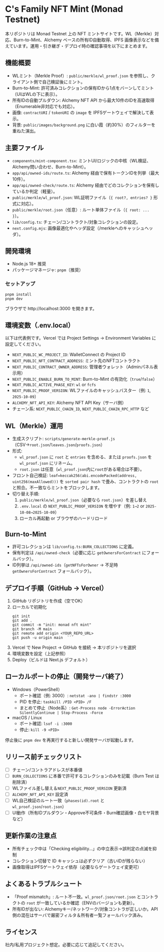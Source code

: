 # C's Family NFT Mint (Monad Testnet)

本リポジトリは Monad Testnet 上の NFT ミントサイトです。WL（Merkle）対応、Burn-to-Mint、Alchemy ベースの所有ID自動取得、IPFS 画像表示などを備えています。運用・引き継ぎ・デプロイ時の確認事項を以下にまとめます。

## 機能概要
- WLミント（Merkle Proof）: `public/merkle/wl_proof.json` を参照し、クライアント側で自己検証後にミント。
- Burn-to-Mint: 許可済みコレクションの保有IDから1点をバーンしてミント（UIはWLの下に表示）。
- 所有IDの自動プルダウン: Alchemy NFT API から最大10件のIDを高速取得（Enumerable非対応でも対応）。
- 画像: `contractURI` / `tokenURI` の `image` を IPFSゲートウェイで解決して表示。
- 背景: `public/images/background.png` に白い霞（約30%）のフィルターを重ねた演出。

## 主要ファイル
- `components/mint-component.tsx`: ミントUI/ロジックの中核（WL検証、Alchemy問い合わせ、Burn-to-Mint）。
- `app/api/owned-ids/route.ts`: Alchemy 経由で保有トークンIDを列挙（最大10件）。
- `app/api/owned-check/route.ts`: Alchemy 経由でどのコレクションを保有しているか判定（軽量）。
- `public/merkle/wl_proof.json`: WL証明ファイル（`{ root?, entries? }` 形式に対応）。
- `public/merkle/root.json`（任意）: ルート単体ファイル（`{ root: ... }`）。
- `lib/config.ts`: チェーン/コントラクト/対象コレクションの設定。
- `next.config.mjs`: 画像最適化やヘッダ設定（/merkleへのキャッシュヘッダ）。

## 開発環境
- Node.js 18+ 推奨
- パッケージマネージャ: `pnpm`（推奨）

### セットアップ
```
pnpm install
pnpm dev
```
ブラウザで http://localhost:3000 を開きます。

## 環境変数（.env.local）
以下は代表例です。Vercel では Project Settings → Environment Variables に設定してください。

- `NEXT_PUBLIC_WC_PROJECT_ID`: WalletConnect の Project ID
- `NEXT_PUBLIC_NFT_CONTRACT_ADDRESS`: ミント先のNFTコントラクト
- `NEXT_PUBLIC_CONTRACT_OWNER_ADDRESS`: 管理者ウォレット（Adminパネル表示用）
- `NEXT_PUBLIC_ENABLE_BURN_TO_MINT`: Burn-to-Mint の有効化（`true`/`false`）
- `NEXT_PUBLIC_ACTIVE_PHASE_KEY`: `wl` or `fcfs`
- `NEXT_PUBLIC_PROOF_VERSION`: WLファイルのキャッシュバスター（例: `1`, `2025-10-09`）
- `ALCHEMY_NFT_API_KEY`: Alchemy NFT API Key（サーバ側）
- チェーン系: `NEXT_PUBLIC_CHAIN_ID`, `NEXT_PUBLIC_CHAIN_RPC_HTTP` など

## WL（Merkle）運用
- 生成スクリプト: `scripts/generate-merkle-proof.js`（CSV→`root.json`/`leaves.json`/`proofs.json`）
- 形式:
  - `wl_proof.json` に `root` と `entries` を含める、または `proofs.json` を `wl_proof.json` にリネーム。
  - `root.json` は任意（`wl_proof.json`内に`root`がある場合は不要）。
- フロント自己検証: `leaf=keccak256(abi.encodePacked(address, uint256(maxAllowed)))` を `sorted pair hash` で畳み、コントラクトの `root` と照合。不一致ならミントをブロックします。
- 切り替え手順:
  1. `public/merkle/wl_proof.json`（必要なら `root.json`）を差し替え
  2. `.env.local` の `NEXT_PUBLIC_PROOF_VERSION` を増やす（例: `1→2` or `2025-10-08→2025-10-09`）
  3. ローカル再起動 or ブラウザのハードリロード

## Burn-to-Mint
- 許可コレクションは `lib/config.ts:BURN_COLLECTIONS` に定義。
- 保有判定は `/api/owned-check`（必要に応じ `getOwnersForContract` にフォールバック）。
- ID列挙は `/api/owned-ids`（`getNFTsForOwner` → 不足時 `getOwnersForContract` フォールバック）。

## デプロイ手順（GitHub → Vercel）
1. GitHub リポジトリを作成（空でOK）
2. ローカルで初期化
   ```
   git init
   git add .
   git commit -m "init: monad nft mint"
   git branch -M main
   git remote add origin <YOUR_REPO_URL>
   git push -u origin main  ```

3. Vercel で New Project → GitHub を接続 → 本リポジトリを選択
4. 環境変数を設定（上記参照）
5. Deploy（ビルドは Next.js デフォルト）

## ローカルポートの停止（開発サーバ終了）
- Windows（PowerShell）
  - ポート確認（例: 3000）: `netstat -ano | findstr :3000`
  - PID を停止: `taskkill /PID <PID> /F`
  - まとめて停止（Node系）: `Get-Process node -ErrorAction SilentlyContinue | Stop-Process -Force`
- macOS / Linux
  - ポート確認: `lsof -i :3000`
  - 停止: `kill -9 <PID>`

停止後に `pnpm dev` を再実行すると新しい開発サーバが起動します。

## リリース前チェックリスト
- [ ] チェーン/コントラアドレスが本番値
- [ ] `BURN_COLLECTIONS` に本番で許可するコレクションのみを記載（Burn Test は削除済）
- [ ] WLファイル差し替え＆`NEXT_PUBLIC_PROOF_VERSION` 更新済
- [ ] `ALCHEMY_NFT_API_KEY` 設定済
- [ ] WL自己検証のルート一致（`phases(id).root` と `wl_proof.json`/`root.json`）
- [ ] UI動作（所有IDプルダウン・Approve不可条件・Burn確認画像・白モヤ背景など）

## 更新作業の注意点
- 所有チェック中は「Checking eligibility…」の中立表示→誤判定の点滅を抑制
- コレクション切替で ID キャッシュは必ずクリア（古いIDが残らない）
- 画像取得はIPFSゲートウェイ依存（必要ならゲートウェイ変更可）

## よくあるトラブルシュート
- 「Proof mismatch」: ルート不一致。`wl_proof.json/root.json` とコントラクトの `root` が一致しているか確認（ENVのバージョンも更新）。
- 所有IDが出ない: Alchemyキー/ネットワーク/対象コントラが正しいか。API側の混在はサーバで厳密フィルタ＆所有者一覧フォールバック済み。

## ライセンス
社内/私用プロジェクト想定。必要に応じて追記してください。
